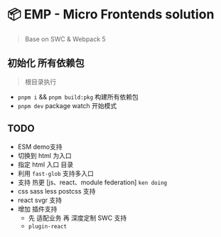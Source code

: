 # 📦 EMP - Micro Frontends solution
> Base on SWC & Webpack 5
## 初始化 所有依赖包 
> 根目录执行 
+ `pnpm i` && `pnpm build:pkg` 构建所有依赖包 
+ `pnpm dev` package watch 开始模式

## TODO
+ ESM demo支持 
+ 切换到 html 为入口 
+ 指定 html 入口 目录 
+ 利用 `fast-glob` 支持多入口
+ 支持 热更 [js、react、module federation] `ken doing`
+ css sass less postcss 支持
+ react svgr 支持 
+ 增加 插件支持 
  + 先 适配业务 再 深度定制 SWC  支持 
  + `plugin-react`
